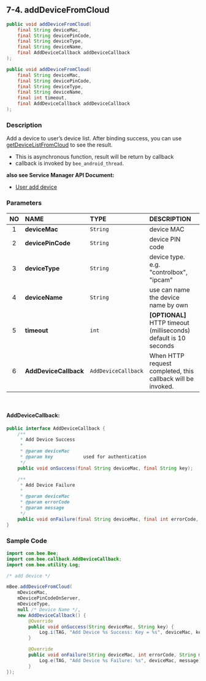## 7-4. addDeviceFromCloud

```java
public void addDeviceFromCloud(
    final String deviceMac,
    final String devicePinCode,
    final String deviceType,
    final String deviceName,
    final AddDeviceCallback addDeviceCallback
);

public void addDeviceFromCloud(
    final String deviceMac,
    final String devicePinCode,
    final String deviceType,
    final String deviceName,
    final int timeout,
    final AddDeviceCallback addDeviceCallback
);
```

### Description

Add a device to user’s device list.
After binding success, you can use [getDeviceListFromCloud](7.3_getDeviceListFromCloud.md) to see the result.

* This is asynchronous function, result will be return by callback
* callback is invoked by `bee_android_thread`.

**also see Service Manager API Document:**
- [User add device](https://docs.google.com/document/d/1O0_ItXjhFbenkJ17cLVSuKn3XTPHUun-q7B4dGVB9iE/edit#heading=h.1jk2v4srna50)

### Parameters

| NO | NAME | TYPE | DESCRIPTION |
| :---: | :--- | :--- | :--- |
| 1 | **deviceMac** | `String` | device MAC |
| 2 | **devicePinCode** | `String` | device PIN code |
| 3 | **deviceType** | `String` | device type. <br> e.g. "controlbox", "ipcam" |
| 4 | **deviceName** | `String` | use can name the device name by own |
| 5 | **timeout** | `int` | __[OPTIONAL]__ HTTP timeout (milliseconds) <br> default is 10 seconds |
| 6 | **AddDeviceCallback** | `AddDeviceCallback` | When HTTP request completed, this callback will be invoked. |

<br>

#### AddDeviceCallback:

```java
public interface AddDeviceCallback {
    /**
     * Add Device Success
     *
     * @param deviceMac
     * @param key           used for authentication
     */
    public void onSuccess(final String deviceMac, final String key);

    /**
     * Add Device Failure
     *
     * @param deviceMac
     * @param errorCode
     * @param message
     */
    public void onFailure(final String deviceMac, final int errorCode, final String message);
}
```

### Sample Code

```java
import com.bee.Bee;
import com.bee.callback.AddDeviceCallback;
import com.bee.utility.Log;

/* add device */

mBee.addDeviceFromCloud(
    mDeviceMac,
    mDevicePinCodeOnServer,
    mDeviceType,
    null /* Device Name */,
    new AddDeviceCallback() {
        @Override
        public void onSuccess(String deviceMac, String key) {
            Log.i(TAG, "Add Device %s Success: Key = %s", deviceMac, key);
        }

        @Override
        public void onFailure(String deviceMac, int errorCode, String message) {
            Log.e(TAG, "Add Device %s Failure: %s", deviceMac, message);
        }
});
```
